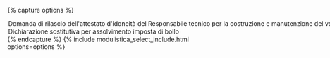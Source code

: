 {% capture options %}
<option value="https://www.regione.umbria.it/documents/18/14519179/Domanda+DGR+974-2018+Manutentori+verde-1-2.doc/f5eeb778-939e-4923-9b4d-004c07af6d24">Domanda di rilascio dell'attestato d'idoneità del Responsabile tecnico per la costruzione e manutenzione del verde</option>
<option value="https://www.regione.umbria.it/documents/18/14519179/Dichiarazione+assolvimento+bollo-1.docx/64c9a3f8-ba74-4113-b465-cf5c096c43be">Dichiarazione sostitutiva per assolvimento imposta di bollo</option>
{% endcapture %}
{% include modulistica_select_include.html options=options %}
